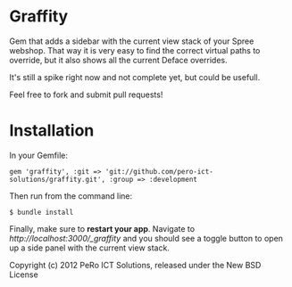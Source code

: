 Graffity
============

Gem that adds a sidebar with the current view stack of your Spree webshop. That way it is very easy to find the correct virtual paths to override, but it also shows all the current Deface overrides.

It's still a spike right now and not complete yet, but could be usefull.

Feel free to fork and submit pull requests!

Installation
=======

In your Gemfile:

    gem 'graffity', :git => 'git://github.com/pero-ict-solutions/graffity.git', :group => :development

Then run from the command line:

    $ bundle install

Finally, make sure to **restart your app**. Navigate to *http://localhost:3000/_graffity* and you should see a toggle button to open up a side panel with the current view stack.

Copyright (c) 2012 PeRo ICT Solutions, released under the New BSD License